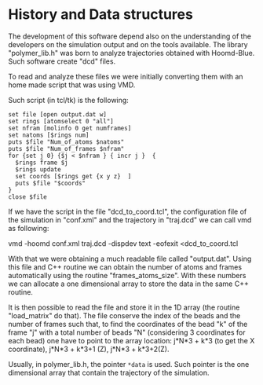 # History and Data structures #

The development of this software depend also on the understanding of the developers on the simulation output and on the tools available.
The library "polymer\_lib.h" was born to analyze trajectories obtained with Hoomd-Blue.  Such software create "dcd" files.

To read and analyze these files we were initially converting them with an home made script that was using VMD.

Such script (in tcl/tk) is the following:
```
set file [open output.dat w]
set rings [atomselect 0 "all"]
set nfram [molinfo 0 get numframes]
set natoms [$rings num]
puts $file "Num_of_atoms $natoms"
puts $file "Num_of_frames $nfram"
for {set j 0} {$j < $nfram } { incr j }  {
  $rings frame $j
  $rings update
  set coords [$rings get {x y z}  ]
  puts $file "$coords"
}
close $file
```

If we have the script in the file "dcd\_to\_coord.tcl", the configuration file of the simulation in "conf.xml" and the trajectory in "traj.dcd" we can call vmd as following:

vmd -hoomd conf.xml traj.dcd -dispdev text -eofexit <dcd\_to\_coord.tcl

With that we were obtaining a much readable file called "output.dat".
Using this file and C++ routine we can obtain the number of atoms and frames automatically using the routine "frames\_atoms\_size".
With these numbers we can allocate a one dimensional array to store the data in the same C++ routine.

It is then possible to read the file and store it in the 1D array (the routine "load\_matrix" do that).
The file conserve the index of the beads and the number of frames such that, to find the coordinates of the bead "k"  of the frame "j" with a total number of beads "N" (considering 3 coordinates for each bead) one have to point to the array location:
j\*N\*3 + k\*3 (to get the X coordinate), j\*N\*3 + k\*3+1 (Z), j\*N\*3 + k\*3+2(Z).


Usually, in polymer\_lib.h, the pointer `*data` is used.
Such pointer is the one dimensional array that contain the trajectory of the simulation.